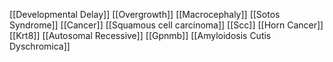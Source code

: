 [[Developmental Delay]]
[[Overgrowth]]
[[Macrocephaly]]
[[Sotos Syndrome]]
[[Cancer]]
[[Squamous cell carcinoma]]
[[Scc]]
[[Horn Cancer]]
[[Krt8]]
[[Autosomal Recessive]]
[[Gpnmb]]
[[Amyloidosis Cutis Dyschromica]]
